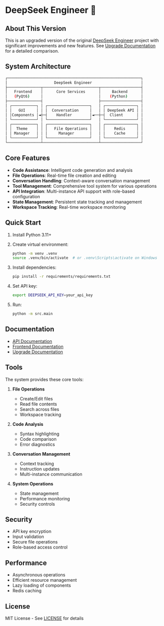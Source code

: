 # DeepSeek Engineer 🐋

## About This Version

This is an upgraded version of the original [DeepSeek Engineer](https://github.com/Doriandarko/deepseek-engineer.git) project with significant improvements and new features. See [Upgrade Documentation](upgrades.md) for a detailed comparison.

## System Architecture

```sh
┌────────────────────────────────────────────────────────────┐
│                     DeepSeek Engineer                      │
├───────────────┬─────────────────────────┬──────────────────┤
│   Frontend    │      Core Services      │     Backend      │
│   (PyQt6)     │                         │    (Python)      │
├───────────────┤                         ├──────────────────┤
│ ┌───────────┐ │ ┌───────────────────┐   │ ┌──────────────┐ │
│ │   GUI     │ │ │  Conversation     │   │ │ DeepSeek API │ │
│ │Components │◄┼─┤    Handler        │◄──┼─┤  Client      │ │
│ └───────────┘ │ └───────────────────┘   │ └──────────────┘ │
│ ┌───────────┐ │ ┌───────────────────┐   │ ┌──────────────┐ │
│ │  Theme    │ │ │   File Operations │   │ │    Redis     │ │
│ │ Manager   │ │ │     Manager       │   │ │    Cache     │ │
│ └───────────┘ │ └───────────────────┘   │ └──────────────┘ │
└───────────────┴─────────────────────────┴──────────────────┘
```

## Core Features

- **Code Assistance**: Intelligent code generation and analysis
- **File Operations**: Real-time file creation and editing
- **Conversation Handling**: Context-aware conversation management
- **Tool Management**: Comprehensive tool system for various operations
- **API Integration**: Multi-instance API support with role-based configuration
- **State Management**: Persistent state tracking and management
- **Workspace Tracking**: Real-time workspace monitoring

## Quick Start

1. Install Python 3.11+
2. Create virtual environment:

   ```bash
   python -m venv .venv
   source .venv/bin/activate  # or .venv\Scripts\activate on Windows
   ```

3. Install dependencies:

   ```bash
   pip install -r requirements/requirements.txt
   ```

4. Set API key:

   ```bash
   export DEEPSEEK_API_KEY=your_api_key
   ```

5. Run:

   ```bash
   python -m src.main
   ```

## Documentation

- [API Documentation](backend_README.md)
- [Frontend Documentation](frontend_README.md)
- [Upgrade Documentation](upgrades.md)

## Tools

The system provides these core tools:

1. **File Operations**
   - Create/Edit files
   - Read file contents
   - Search across files
   - Workspace tracking

2. **Code Analysis**
   - Syntax highlighting
   - Code comparison
   - Error diagnostics

3. **Conversation Management**
   - Context tracking
   - Instruction updates
   - Multi-instance communication

4. **System Operations**
   - State management
   - Performance monitoring
   - Security controls

## Security

- API key encryption
- Input validation
- Secure file operations
- Role-based access control

## Performance

- Asynchronous operations
- Efficient resource management
- Lazy loading of components
- Redis caching

## License

MIT License - See [LICENSE](LICENSE) for details
